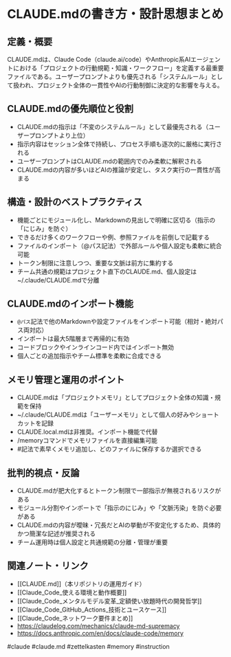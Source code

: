 # CLAUDE.mdの書き方・設計思想まとめ

## 定義・概要
CLAUDE.mdは、Claude Code（claude.ai/code）やAnthropic系AIエージェントにおける「プロジェクトの行動規範・知識・ワークフロー」を定義する最重要ファイルである。ユーザープロンプトよりも優先される「システムルール」として扱われ、プロジェクト全体の一貫性やAIの行動制御に決定的な影響を与える。

## CLAUDE.mdの優先順位と役割
- CLAUDE.mdの指示は「不変のシステムルール」として最優先される（ユーザープロンプトより上位）
- 指示内容はセッション全体で持続し、プロセス手順も逐次的に厳格に実行される
- ユーザープロンプトはCLAUDE.mdの範囲内でのみ柔軟に解釈される
- CLAUDE.mdの内容が多いほどAIの推論が安定し、タスク実行の一貫性が高まる

## 構造・設計のベストプラクティス
- 機能ごとにモジュール化し、Markdownの見出しで明確に区切る（指示の「にじみ」を防ぐ）
- できるだけ多くのワークフローや例、参照ファイルを前倒しで記載する
- ファイルのインポート（@パス記法）で外部ルールや個人設定も柔軟に統合可能
- トークン制限に注意しつつ、重要な文脈は前方に集約する
- チーム共通の規範はプロジェクト直下のCLAUDE.md、個人設定は~/.claude/CLAUDE.mdで分離

## CLAUDE.mdのインポート機能
- `@パス`記法で他のMarkdownや設定ファイルをインポート可能（相対・絶対パス両対応）
- インポートは最大5階層まで再帰的に有効
- コードブロックやインラインコード内ではインポート無効
- 個人ごとの追加指示やチーム標準を柔軟に合成できる

## メモリ管理と運用のポイント
- CLAUDE.mdは「プロジェクトメモリ」としてプロジェクト全体の知識・規範を保持
- ~/.claude/CLAUDE.mdは「ユーザーメモリ」として個人の好みやショートカットを記録
- CLAUDE.local.mdは非推奨。インポート機能で代替
- /memoryコマンドでメモリファイルを直接編集可能
- #記法で素早くメモリ追加し、どのファイルに保存するか選択できる

## 批判的視点・反論
- CLAUDE.mdが肥大化するとトークン制限で一部指示が無視されるリスクがある
- モジュール分割やインポートで「指示のにじみ」や「文脈汚染」を防ぐ必要がある
- CLAUDE.mdの内容が曖昧・冗長だとAIの挙動が不安定化するため、具体的かつ簡潔な記述が推奨される
- チーム運用時は個人設定と共通規範の分離・管理が重要

## 関連ノート・リンク
- [[CLAUDE.md]]（本リポジトリの運用ガイド）
- [[Claude_Code_使える環境と動作概要]]
- [[Claude_Code_メンタルモデル変革_定額使い放題時代の開発哲学]]
- [[Claude_Code_GitHub_Actions_技術とユースケース]]
- [[Claude_Code_ネットワーク要件まとめ]]
- https://claudelog.com/mechanics/claude-md-supremacy
- https://docs.anthropic.com/en/docs/claude-code/memory

#claude #claude.md #zettelkasten #memory #instruction
